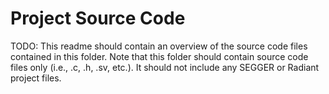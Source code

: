 # Project Source Code
TODO: This readme should contain an overview of the source code files contained in this folder.
    Note that this folder should contain source code files only (i.e., .c, .h, .sv, etc.).
    It should not include any SEGGER or Radiant project files.